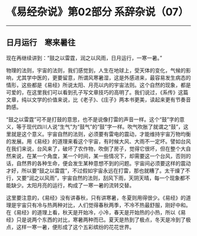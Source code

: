# 《易经杂说》第02部分 系辞杂说（07）

------

## 日月运行　寒来暑往

现在再继续讲到：“鼓之以雷霆，润之以风雨，日月运行，一寒一暑。”

物理的法则，宇宙的法则，我们感觉到，人生在地球上，受天体的变化，气候的影响，尤其学中医的，更要留意，所谓风寒暑湿，这是外感进来，最容易发生病态的情形，这些都是《易经》所说太阳、月亮以内的宇宙法则。这个自然的现象，都是可爱的，在这里我们可以看到孔子写文章技巧的高明了。我们说过，《系传》这篇文章，纯以文学的价值来说，比《老子》、《庄子》两本书更美，读起来更有节奏音韵感。

“鼓之以雷霆”可不是打鼓的意思，也不是说像打雷的声音一样。这个“鼓”字的意义，等于现代四川人说“生气”为“鼓气”的“鼓”字一样。吹气吹胀了就谓之“鼓”，这里就是这个意义。宇宙自然的法则，必须要有雷电的震动，才能维持宇宙万物均衡的发展。用《易经》的道理来看这个宇宙，有时候大风、大雨不一定坏。譬如台风在我们来说，台风来了，破坏了农作物，吹倒了房子，觉得它很坏，但在整个大自然来说，在某一个角度，某一个时间，某一些情况下，却需要这一个台风，否则的话，自然界的各种生命，便会发生某种意想不到的问题。宇宙间必须要这样的震动才好，所以要“鼓之以雷霆”，不过假如宇宙永远在打雷，那也就糟了。太干燥了不行，又要“润之以风雨”，宇宙自然的法则，刮风下雨，天阴天晴，每一个现象都不能缺少。太阳月亮的运行，构成了一寒一暑的流转交替。

这里要注意的，《易经》没有讲春秋，只有讲寒暑，冬夏则用得很少。《易经》的道理是宇宙只有冷与热两种对比，人们觉得春秋两季，不冷不热最舒服，刚好中和。在《易经》的道理上看，秋天是开始冷，小冷，春天是开始热的小热，所以《易经》只是说两个东西的对比，寒暑两种而已。夏天是热到了极点，冬天是冷到了极点，这样一寒一暑，便形成了这个五彩缤纷的花花世界。